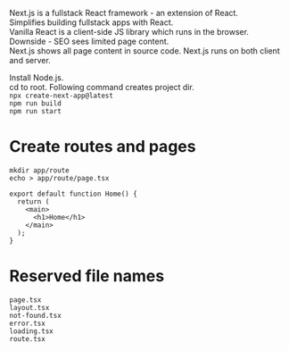 Next.js is a fullstack React framework - an extension of React.  
Simplifies building fullstack apps with React.  
Vanilla React is a client-side JS library which runs in the browser.  
Downside - SEO sees limited page content.  
Next.js shows all page content in source code.
Next.js runs on both client and server.  

Install Node.js.  
cd to root. Following command creates project dir.  
`npx create-next-app@latest`  
`npm run build`  
`npm run start`

# Create routes and pages
`mkdir app/route`  
`echo > app/route/page.tsx`

```
export default function Home() {
  return (
    <main>
      <h1>Home</h1>
    </main>
  );
}
```

# Reserved file names
`page.tsx`  
`layout.tsx`  
`not-found.tsx`  
`error.tsx`  
`loading.tsx`  
`route.tsx`  
